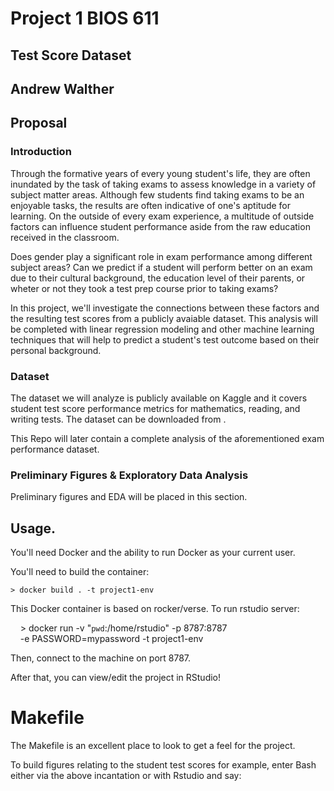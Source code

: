 Project 1 BIOS 611
==================
Test Score Dataset
------------------
Andrew Walther
--------------

Proposal
--------

### Introduction

Through the formative years of every young student's life, they are often inundated by the task of taking exams to assess knowledge in a variety of subject matter areas. Although few students find taking exams to be an enjoyable tasks, the results are often indicative of one's aptitude for learning. On the outside of every exam experience, a multitude of outside factors can influence student performance aside from the raw education received in the classroom.

Does gender play a significant role in exam performance among different subject areas? Can we predict if a student will perform better on an exam due to their cultural background, the education level of their parents, or wheter or not they took a test prep course prior to taking exams?

In this project, we'll investigate the connections between these factors and the resulting test scores from a publicly avaiable dataset. This analysis will be completed with linear regression modeling and other machine learning techniques that will help to predict a student's test outcome based on their personal background.

### Dataset

The dataset we will analyze is publicly available on Kaggle and it covers student test score performance metrics for mathematics, reading, and writing tests. The dataset can be downloaded from [](https://www.kaggle.com/spscientist/students-performance-in-exams).

This Repo will later contain a complete analysis of the aforementioned exam performance dataset.

### Preliminary Figures & Exploratory Data Analysis

Preliminary figures and EDA will be placed in this section.


Usage.
------

You'll need Docker and the ability to run Docker as your current user.

You'll need to build the container:

    > docker build . -t project1-env

This Docker container is based on rocker/verse. To run rstudio server:

    > docker run -v "`pwd`:/home/rstudio" -p 8787:8787\
    -e PASSWORD=mypassword -t project1-env

Then, connect to the machine on port 8787.

After that, you can view/edit the project in RStudio!

Makefile
========

The Makefile is an excellent place to look to get a feel for the project.

To build figures relating to the student test scores for example, enter Bash either via the above incantation or
with Rstudio and say:

